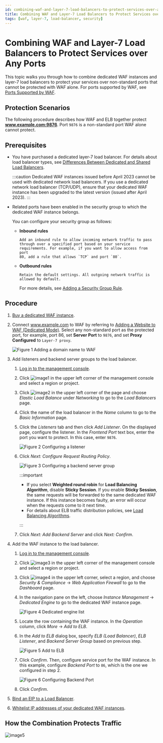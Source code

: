 ```yaml
---
id: combining-waf-and-layer-7-load-balancers-to-protect-services-over-any-ports
title: Combining WAF and Layer-7 Load Balancers to Protect Services over Any Ports
tags: [waf, layer-7, load-balancer, security]
---
```


# Combining WAF and Layer-7 Load Balancers to Protect Services over Any Ports

This topic walks you through how to combine dedicated WAF instances and
layer-7 load balancers to protect your services over non-standard ports
that cannot be protected with WAF alone. For ports supported by WAF, see
[Ports Supported by
WAF](https://support.huaweicloud.com/intl/en-us/usermanual-waf/waf_01_1249.html).

## Protection Scenarios

The following procedure describes how WAF and ELB together protect
**www.example.com:9876**. Port `9876` is a non-standard port WAF alone
cannot protect.

## Prerequisites

- You have purchased a dedicated layer-7 load balancer. For details
    about load balancer types, see [Differences Between Dedicated and
    Shared Load
    Balancers](https://support.huaweicloud.com/intl/en-us/productdesc-elb/elb_pro_0004.html).

    :::caution
    Dedicated WAF instances issued before April 2023 cannot be used with
    dedicated network load balancers. If you use a dedicated network
    load balancer (TCP/UDP), ensure that your dedicated WAF instance has
    been upgraded to the latest version (issued after April 2023).
    :::

- Related ports have been enabled in the security group to which the
    dedicated WAF instance belongs.

    You can configure your security group as follows:

  - **Inbound rules**

        Add an inbound rule to allow incoming network traffic to pass
        through over a specified port based on your service
        requirements. For example, if you want to allow access from port
        80, add a rule that allows `TCP` and port `80`.

  - **Outbound rules**

        Retain the default settings. All outgoing network traffic is
        allowed by default.

    For more details, see [Adding a Security Group
    Rule](https://support.huaweicloud.com/intl/en-us/usermanual-vpc/en-us_topic_0030969470.html).

## Procedure

1. [Buy a dedicated WAF instance](https://support.huaweicloud.com/intl/en-us/usermanual-waf/waf_01_0248.html).

2. Connect www.example.com to WAF by referring to [Adding a Website to
    WAF (Dedicated
    Mode)](https://support.huaweicloud.com/intl/en-us/usermanual-waf/waf_01_0250.html).
    Select any non-standard port as the protected port, for example,
    port 86, set **Server Port** to `9876`, and set **Proxy
    Configured** to `Layer-7 proxy`.

    ![**Figure 1** Adding a domain name to
    WAF](/_static/images/en-us_image_0000001764480001.png)

3. Add listeners and backend server groups to the load balancer.

    1. [Log in to the management
        console](https://console-intl.huaweicloud.com/?locale=en-us).

    2. Click
        ![image1](/_static/images/en-us_image_0000001420363093.jpg) in
        the upper left corner of the management console and select a
        region or project.

    3. Click
        ![image2](/_static/images/en-us_image_0000001369643058.png) in
        the upper left corner of the page and choose *Elastic Load
        Balance* under *Networking* to go to the *Load Balancers*
        page.

    4. Click the name of the load balancer in the *Name* column to go
        to the *Basic Information* page.

    5. Click the *Listeners* tab and then click *Add Listener*. On
        the displayed page, configure the listener. In the *Frontend
        Port* text box, enter the port you want to protect. In this
        case, enter `9876`.

        ![**Figure 2** Configuring a
        listener](/_static/images/en-us_image_0000001369483086.png)

    6. Click *Next: Configure Request Routing Policy*.

        ![**Figure 3** Configuring a backend server
        group](/_static/images/en-us_image_0000001423609253.png)

        :::important

        - If you select **Weighted round robin** for **Load Balancing
            Algorithm**, disable **Sticky Session**. If you enable
            **Sticky Session**, the same requests will be forwarded to
            the same dedicated WAF instance. If this instance becomes
            faulty, an error will occur when the requests come to it
            next time.
        - For details about ELB traffic distribution policies, see
            [Load Balancing
            Algorithms](https://support.huaweicloud.com/intl/en-us/usermanual-elb/elb_ug_jt_0003.html).

        :::

    7. Click *Next: Add Backend Server* and click *Next: Confirm*.

4. Add the WAF instance to the load balancer.

    1. [Log in to the management
        console](https://console-intl.huaweicloud.com/?locale=en-us).

    2. Click
        ![image3](/_static/images/en-us_image_0000001420502081.jpg) in
        the upper left corner of the management console and select a
        region or project.

    3. Click
        ![image4](/_static/images/en-us_image_0000001369661940.png) in
        the upper left corner, select a region, and choose *Security &
        Compliance* -> *Web Application Firewall* to go to the
        *Dashboard* page.

    4. In the navigation pane on the left, choose *Instance
        Management* -> *Dedicated Engine* to go to the dedicated WAF
        instance page.

        ![**Figure 4** Dedicated engine
        list](/_static/images/en-us_image_0000001369501992.png)

    5. Locate the row containing the WAF instance. In the *Operation*
        column, click *More* -> *Add to ELB*.

    6. In the *Add to ELB* dialog box, specify *ELB (Load
        Balancer)*, *ELB Listener*, and *Backend Server Group*
        based on previous step.

        ![**Figure 5** Add to
        ELB](/_static/images/en-us_image_0000001369683888.png)

    7. Click *Confirm*. Then, configure service port for the WAF
        instance. In this example, configure *Backend Port* to `86`,
        which is the one we configured in step 2.

        ![**Figure 6** Configuring Backend
        Port](/_static/images/en-us_image_0000001369344100.png)

    8. Click *Confirm*.

5. [Bind an EIP to a Load
    Balancer](https://support.huaweicloud.com/intl/en-us/usermanual-waf/waf_01_0252.html).

6. [Whitelist IP addresses of your dedicated WAF
    instances](https://support.huaweicloud.com/intl/en-us/usermanual-waf/waf_01_0343.html).

## How the Combination Protects Traffic

![image5](/_static/images/en-us_image_0000001764240765.png)